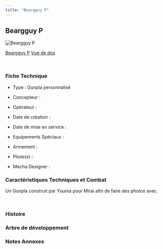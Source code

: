 ```yaml
---
title: "Beargguy P"
---
```


Beargguy P
----------



![Beargguy P](/images/stories/saga/gundambftiw/mechas/beargguy-p.png)

[Beargguy P](javascript:change_image_m('images/stories/saga/gundambftiw/mechas/beargguy-p.png');)
[Vue de dos](javascript:change_image_m('images/stories/saga/gundambftiw/mechas/beargguy-p-dos.png');)

 

### Fiche Technique


- Type : Gunpla personnalisé
  
- Concepteur : 
  
- Opérateur : 
  
- Date de création : 
  
- Date de mise en service : 
  
- Equipements Spéciaux :




- Armement :




- Pilote(s) : 





- Mecha Designer : 


### Caractéristiques Techniques et Combat


Un Gunpla construit par Yuuma pour Mirai afin de faire des photos avec.


 


### Histoire


### Arbre de développement


### Notes Annexes


